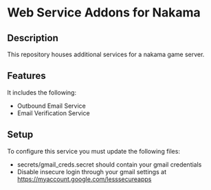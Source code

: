 # Web Service Addons for Nakama

## Description
This repository houses additional services for a nakama game server.

## Features
It includes the following:
* Outbound Email Service
* Email Verification Service

## Setup 
To configure this service you must update the following files:
* secrets/gmail_creds.secret should contain your gmail credentials
* Disable insecure login through your gmail settings at https://myaccount.google.com/lesssecureapps